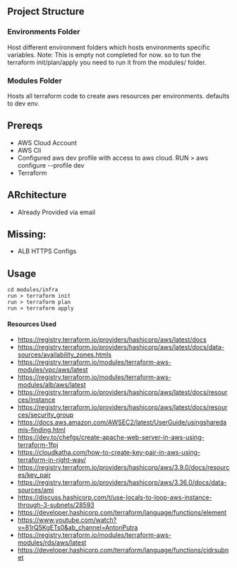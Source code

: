 ## Project Structure

### Environments Folder
Host different environment folders which hosts environments specific variables.
Note: This is empty not completed for now. so to tun the terraform init/plan/apply you need to run it from the modules/ folder.

### Modules Folder
Hosts all terraform code to create aws resources per environments. defaults to dev env.

## Prereqs
- AWS Cloud Account
- AWS Cli
- Configured aws dev profile with access to aws cloud. RUN >  aws configure --profile dev 
- Terraform

## ARchitecture
- Already Provided via email

## Missing:
- ALB HTTPS Configs

## Usage
```
cd modules/infra
run > terraform init
run > terraform plan
run > terraform apply
```

#### Resources Used
- https://registry.terraform.io/providers/hashicorp/aws/latest/docs
- https://registry.terraform.io/providers/hashicorp/aws/latest/docs/data-sources/availability_zones.htmls
- https://registry.terraform.io/modules/terraform-aws-modules/vpc/aws/latest
- https://registry.terraform.io/modules/terraform-aws-modules/alb/aws/latest
- https://registry.terraform.io/providers/hashicorp/aws/latest/docs/resources/instance
- https://registry.terraform.io/providers/hashicorp/aws/latest/docs/resources/security_group
- https://docs.aws.amazon.com/AWSEC2/latest/UserGuide/usingsharedamis-finding.html
- https://dev.to/chefgs/create-apache-web-server-in-aws-using-terraform-1fpj
- https://cloudkatha.com/how-to-create-key-pair-in-aws-using-terraform-in-right-way/
- https://registry.terraform.io/providers/hashicorp/aws/3.9.0/docs/resources/key_pair
- https://registry.terraform.io/providers/hashicorp/aws/3.36.0/docs/data-sources/ami
- https://discuss.hashicorp.com/t/use-locals-to-loop-aws-instance-through-3-subnets/28593
- https://developer.hashicorp.com/terraform/language/functions/element
- https://www.youtube.com/watch?v=81rQ5KgETs0&ab_channel=AntonPutra
- https://registry.terraform.io/modules/terraform-aws-modules/rds/aws/latest
- https://developer.hashicorp.com/terraform/language/functions/cidrsubnet


